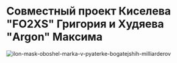 # Совместный проект Киселева "FO2XS" Григория и Худяева "Argon" Максима

![ilon-mask-oboshel-marka-v-pyaterke-bogatejshih-milliarderov](https://user-images.githubusercontent.com/74563717/112504391-c7b6e980-8d9c-11eb-9557-7c6e4c08a182.jpg)

